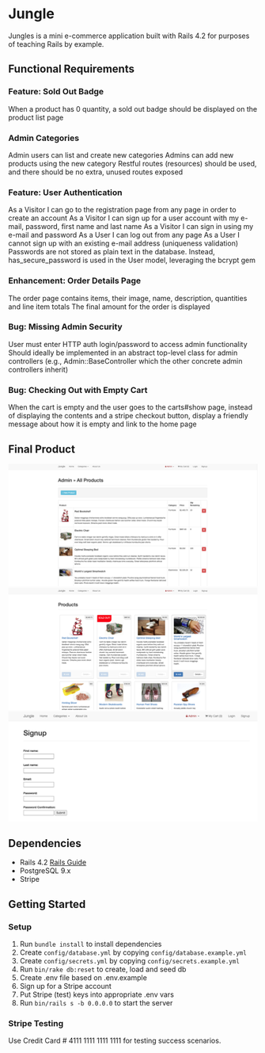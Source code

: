 # Jungle

Jungles is a mini e-commerce application built with Rails 4.2 for purposes of teaching Rails by example.


## Functional Requirements

### Feature: Sold Out Badge
When a product has 0 quantity, a sold out badge should be displayed on the product list page

### Admin Categories
Admin users can list and create new categories
Admins can add new products using the new category
Restful routes (resources) should be used, and there should be no extra, unused routes exposed

### Feature: User Authentication
As a Visitor I can go to the registration page from any page in order to create an account
As a Visitor I can sign up for a user account with my e-mail, password, first name and last name
As a Visitor I can sign in using my e-mail and password
As a User I can log out from any page
As a User I cannot sign up with an existing e-mail address (uniqueness validation)
Passwords are not stored as plain text in the database. Instead, has_secure_password is used in the User model, leveraging the bcrypt gem

### Enhancement: Order Details Page
The order page contains items, their image, name, description, quantities and line item totals
The final amount for the order is displayed

### Bug: Missing Admin Security
User must enter HTTP auth login/password to access admin functionality
Should ideally be implemented in an abstract top-level class for admin controllers (e.g., Admin::BaseController which the other concrete admin controllers inherit)

### Bug: Checking Out with Empty Cart
When the cart is empty and the user goes to the carts#show page, instead of displaying the contents and a stripe checkout button, display a friendly message about how it is empty and link to the home page


## Final Product
!["Screenshot of Admin View"](https://github.com/RicardoJBOF/jungle-rails/blob/master/docs/Admin_view.png)
!["Screenshot of Product Index"](https://github.com/RicardoJBOF/jungle-rails/blob/master/docs/Index.png)
!["Screenshot of SingUp Page"](https://github.com/RicardoJBOF/jungle-rails/blob/master/docs/Signup-Page.png)


## Dependencies

* Rails 4.2 [Rails Guide](http://guides.rubyonrails.org/v4.2/)
* PostgreSQL 9.x
* Stripe


## Getting Started

### Setup

1. Run `bundle install` to install dependencies
2. Create `config/database.yml` by copying `config/database.example.yml`
3. Create `config/secrets.yml` by copying `config/secrets.example.yml`
4. Run `bin/rake db:reset` to create, load and seed db
5. Create .env file based on .env.example
6. Sign up for a Stripe account
7. Put Stripe (test) keys into appropriate .env vars
8. Run `bin/rails s -b 0.0.0.0` to start the server

### Stripe Testing

Use Credit Card # 4111 1111 1111 1111 for testing success scenarios.


